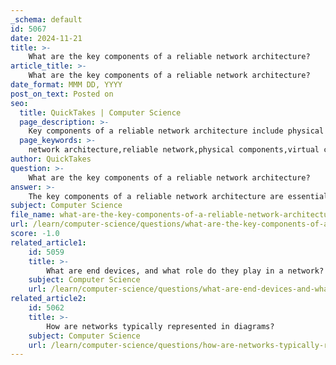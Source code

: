 ```yaml
---
_schema: default
id: 5067
date: 2024-11-21
title: >-
    What are the key components of a reliable network architecture?
article_title: >-
    What are the key components of a reliable network architecture?
date_format: MMM DD, YYYY
post_on_text: Posted on
seo:
  title: QuickTakes | Computer Science
  page_description: >-
    Key components of a reliable network architecture include physical and virtual components, redundancy, fault tolerance, scalability, quality of service, security, network automation, and monitoring metrics.
  page_keywords: >-
    network architecture,reliable network,physical components,virtual components,redundancy,fault tolerance,scalability,quality of service,security,network automation,monitoring,metrics
author: QuickTakes
question: >-
    What are the key components of a reliable network architecture?
answer: >-
    The key components of a reliable network architecture are essential for ensuring efficient communication, scalability, security, and business continuity. Here are the primary elements that contribute to a reliable network:\n\n1. **Physical Components**: These include hardware elements such as routers, switches, and cabling systems. These devices are crucial for facilitating communication and data transfer across the network.\n\n2. **Virtual Components**: Software-defined networking (SDN) and other virtual elements play a significant role in managing network resources and optimizing performance. These components allow for greater flexibility and control over the network infrastructure.\n\n3. **Redundancy**: This involves duplicating critical components within the network to ensure that if one component fails, another can take its place. Redundancy is vital for maintaining network availability and minimizing downtime.\n\n4. **Fault Tolerance**: A fault-tolerant network is designed to limit the impact of failures. This means that the network can continue to operate even when certain components fail, ensuring that services remain available to users.\n\n5. **Scalability**: The architecture should be able to grow and adapt to increasing demands. This includes the ability to add new devices and services without significant reconfiguration or downtime.\n\n6. **Quality of Service (QoS)**: Implementing QoS mechanisms ensures that critical applications receive the necessary bandwidth and low latency, which is essential for maintaining performance standards.\n\n7. **Security**: A reliable network architecture must incorporate robust security measures to protect against unauthorized access and cyber threats. This includes firewalls, intrusion detection systems, and encryption protocols.\n\n8. **Network Automation**: Automating network management tasks can improve efficiency and reliability. Automation helps in monitoring network performance, detecting issues, and implementing changes quickly.\n\n9. **Monitoring and Metrics**: Regularly assessing key network metrics such as latency, packet loss, jitter, and throughput is crucial for identifying potential issues and ensuring the network operates reliably.\n\nBy integrating these components into the network architecture design, organizations can create a robust and reliable network that meets current and future demands while supporting a wide range of applications and services.
subject: Computer Science
file_name: what-are-the-key-components-of-a-reliable-network-architecture.md
url: /learn/computer-science/questions/what-are-the-key-components-of-a-reliable-network-architecture
score: -1.0
related_article1:
    id: 5059
    title: >-
        What are end devices, and what role do they play in a network?
    subject: Computer Science
    url: /learn/computer-science/questions/what-are-end-devices-and-what-role-do-they-play-in-a-network
related_article2:
    id: 5062
    title: >-
        How are networks typically represented in diagrams?
    subject: Computer Science
    url: /learn/computer-science/questions/how-are-networks-typically-represented-in-diagrams
---
```


&nbsp;